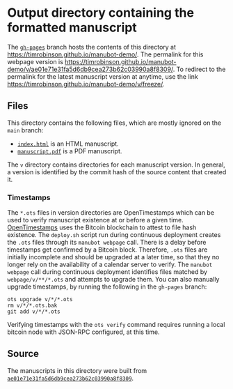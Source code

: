 # Output directory containing the formatted manuscript

The [`gh-pages`](https://github.com/timrobinson/manubot-demo/tree/gh-pages) branch hosts the contents of this directory at <https://timrobinson.github.io/manubot-demo/>.
The permalink for this webpage version is <https://timrobinson.github.io/manubot-demo/v/ae01e71e31fa5d6db9cea273b62c03990a8f8309/>.
To redirect to the permalink for the latest manuscript version at anytime, use the link <https://timrobinson.github.io/manubot-demo/v/freeze/>.

## Files

This directory contains the following files, which are mostly ignored on the `main` branch:

+ [`index.html`](index.html) is an HTML manuscript.
+ [`manuscript.pdf`](manuscript.pdf) is a PDF manuscript.

The `v` directory contains directories for each manuscript version.
In general, a version is identified by the commit hash of the source content that created it.

### Timestamps

The `*.ots` files in version directories are OpenTimestamps which can be used to verify manuscript existence at or before a given time.
[OpenTimestamps](https://opentimestamps.org/) uses the Bitcoin blockchain to attest to file hash existence.
The `deploy.sh` script run during continuous deployment creates the `.ots` files through its `manubot webpage` call.
There is a delay before timestamps get confirmed by a Bitcoin block.
Therefore, `.ots` files are initially incomplete and should be upgraded at a later time, so that they no longer rely on the availability of a calendar server to verify.
The `manubot webpage` call during continuous deployment identifies files matched by `webpage/v/**/*.ots` and attempts to upgrade them.
You can also manually upgrade timestamps, by running the following in the `gh-pages` branch:

```shell
ots upgrade v/*/*.ots
rm v/*/*.ots.bak
git add v/*/*.ots
```

Verifying timestamps with the `ots verify` command requires running a local bitcoin node with JSON-RPC configured, at this time.

## Source

The manuscripts in this directory were built from
[`ae01e71e31fa5d6db9cea273b62c03990a8f8309`](https://github.com/timrobinson/manubot-demo/commit/ae01e71e31fa5d6db9cea273b62c03990a8f8309).
